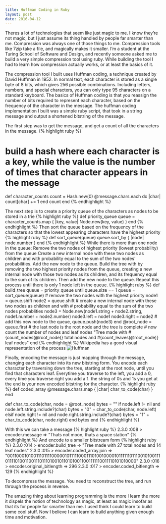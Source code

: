 ```yaml
---
title: Huffman Coding in Ruby
layout: post
date: 2016-04-12
---
```


Theres a lot of technologies that seem like just magic to me. I know they’re not magic,
but I just assume its thing handled by people far smarter than me.
Compression was always one of those things to me. Compression tools like 7zip take a file, and magically makes it smaller.
I’m a student at the Turing School of Software and Design, and recently someone asked me to build a very simple compression
tool using ruby. While building the tool I had to learn how compression actually works, or at least the basics of it.

The compression tool I built uses Huffman coding, a technique created by David Huffman in 1952. In normal text, each character is stored
as a single byte of 8 bits, which gives 256 possible combinations. Including letters, numbers, and special characters, you can only type 95 characters on a standard keyboard.
The basics of Huffman coding is that you reassign the number of bits required to represent each character, based on the frequency of the character in the message.
The huffman coding implementation I built was a simple ruby script, that took in a string message and output a shortened bitstring of the message.

The first step was to get the message, and get a count of all the characters in the message.
{% highlight ruby %}
  # build a hash where each character is a key, while the value is the number of times that character appears in the message
  def character_counts
    count = Hash.new(0)
    @message.chars.each do |char|
      count[char] += 1
    end
    count
  end
{% endhighlight %}

The next step is to create a priority queue of the characters as nodes to be stored in a trie
{% highlight ruby %}
  def priority_queue
    queue = character_counts.map { |key, value| Node.new(key, value) }
  end
{% endhighlight %}
Then sort the queue based on the frequency of the characters so that the lowest appearing characters have the highest priority
{% highlight ruby %}
  def sort_queue(queue)
    queue.sort_by { |node| node.number }
  end
{% endhighlight %}
While there is more than one node in the queue:
Remove the two nodes of highest priority (lowest probability) from the queue
Create a new internal node with these two nodes as children and with probability equal to the sum of the two nodes' probabilities.
Add the new node to the queue.
Build the tree with by removing the two highest priority nodes from the queue, creating a new internal node with those two nodes as its children, and its frequency equal to the sum of its children. Then add the new node to the queue. Repeat
this process until there is only 1 node left in the queue.
{% highlight ruby %}
  def build_tree
    queue = priority_queue
    until queue.size == 1
      queue = sort_queue(queue)
      # remove the two nodes with the highest priority
      node1 = queue.shift
      node2 = queue.shift
      # create a new internal node with these two nodes as children and with
      # probability equal to the sum of the two nodes probablities
      node3 = Node.new(node1.string + node2.string,
                       node1.number + node2.number)
      node3.left  = node1
      node3.right = node2
      # add this new node to the queue,
      queue.push(node3)
    end
    @root_node = queue.first
    # the last node is the root node and the tree is complete
    # now count the number of nodes and leaf nodes
    "Tree made with #{count_nodes(@root_node)} total nodes and #{count_leaves(@root_node)} leaf nodes"
  end
{% endhighlight %}
Wikipedia has a good visual representation of the process
![Huffman](https://upload.wikimedia.org/wikipedia/commons/a/ac/Huffman_huff_demo.gif)

Finally, encoding the message is just mapping through the message, changing each character into its new bitstring form.
You encode each character by traversing down the tree, starting at the root node, until you find that characters leaf. Everytime you traverse to the left, you add a 0, every time you traverse right you add a 1. the string of 0s and 1s you get at the end is your new encoded bitstring for the character.
{% highlight ruby %}
  def coded_array
    @message.chars.map { |char| char_to_code(char) }
  end

  def char_to_code(char, node = @root_node)
    bytes = ""
    if node.left != nil and node.left.string.include?(char)
        bytes = "0" + char_to_code(char, node.left)
    elsif node.right != nil and node.right.string.include?(char)
        bytes = "1" + char_to_code(char, node.right)
    end
    bytes
  end
{% endhighlight %}

With this we can take a message
{% highlight ruby %}
2.3.0 :008 > encoder.message
 => "Thats not moon, thats a space station"
{% endhighlight %}
And encode to a smaller bitstream form
{% highlight ruby %}
2.3.0 :014 > encoder.build_tree
=> "Tree made with 27 total nodes and 14 leaf nodes"
2.3.0 :015 > encoder.coded_array.join
=> "001100010100111011110000010111110001110100100001011111101110010100111011110100110011101110100101101010011001111110011110101010000"
2.3.0 :016 > encoder.original_bitlength
=> 296
2.3.0 :017 > encoder.coded_bitlength
=> 129
{% endhighlight %}

To decompress the message. You need to reconstruct the tree, and run through the process in reverse.

The amazing thing about learning programming is the more I learn the more it dispels the notion of technology as magic, at least as magic
insofar as that its for people far smarter than me. I used think I could learn to build some cool stuff. Now I believe I can learn to build anything
given enough time and motivation.

